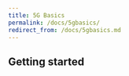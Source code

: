 ```yaml
---
title: 5G Basics
permalink: /docs/5gbasics/
redirect_from: /docs/5gbasics.md
---
```


## Getting started

